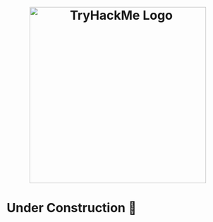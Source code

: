 <h1 align="center">
  <br>
  <a href="https://github.com/n0obit4/CTF/tree/master/TryHackMe"><img src="https://assets.tryhackme.com/img/THMlogo.png" alt="TryHackMe Logo" border="0" width="400"></a>
  <br>
</h1>

# Under Construction 🚧
